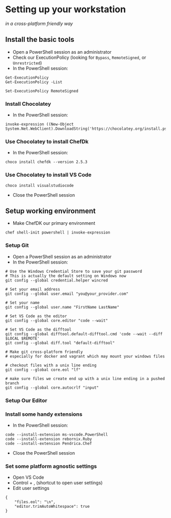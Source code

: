 # Setting up your workstation

*in a cross-platform friendly way*

## Install the basic tools

* Open a PowerShell session as an administrator
* Check our ExecutionPolicy (looking for `Bypass`, `RemoteSigned`, or `Unrestricted`)
* In the PowerShell session:

```
Get-ExecutionPolicy
Get-ExecutionPolicy -List

Set-ExecutionPolicy RemoteSigned
```

### Install Chocolatey

* In the PowerShell session:

```
invoke-expression ((New-Object System.Net.WebClient).DownloadString('https://chocolatey.org/install.ps1'))
```

### Use Chocolatey to install ChefDk

* In the PowerShell session:

```
choco install chefdk --version 2.5.3
```

### Use Chocolatey to install VS Code

```
choco install visualstudiocode
```

* Close the PowerShell session

## Setup working environment

* Make ChefDK our primary environment

```
chef shell-init powershell | invoke-expression
```

### Setup Git

* Open a PowerShell session as an administrator
* In the PowerShell session:

```
# Use the Windows Credential Store to save your git password
# This is actually the default setting on Windows now
git config --global credential.helper wincred

# Set your email address
git config --global user.email "you@your_provider.com"

# Set your name
git config --global user.name "FirstName LastName"

# Set VS Code as the editor
git config --global core.editor "code --wait"

# Set VS Code as the difftool
git config --global difftool.default-difftool.cmd 'code --wait --diff $LOCAL $REMOTE'
git config --global diff.tool "default-difftool"

# Make git cross-platform friendly 
# especially for docker and vagrant which may mount your windows files

# checkout files with a unix line ending 
git config --global core.eol "lf"

# make sure files we create end up with a unix line ending in a pushed branch
git config --global core.autocrlf "input"
```

### Setup Our Editor

### Install some handy extensions

* In the PowerShell session:

```
code --install-extension ms-vscode.PowerShell
code --install-extension rebornix.Ruby
code --install-extension Pendrica.Chef
```

* Close the PowerShell session

### Set some platform agnostic settings

* Open VS Code
* Control + , (shortcut to open user settings)
* Edit user settings

```
{
    "files.eol": "\n",
    "editor.trimAutoWhitespace": true
}
```